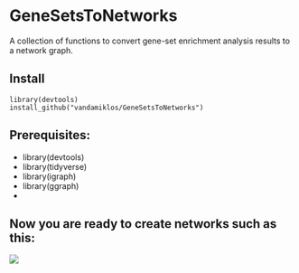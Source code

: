 # GeneSetsToNetworks

A collection of functions to convert gene-set enrichment analysis results to a network graph.

## Install

```
library(devtools)
install_github("vandamiklos/GeneSetsToNetworks")
```

## Prerequisites:

- library(devtools)
- library(tidyverse)
- library(igraph)
- library(ggraph)
- 
## Now you are ready to create networks such as this:
![](https://github.com/vandamiklos/gene_sets_to_networks/blob/master/data/network.png)
